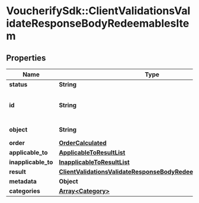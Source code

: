 # VoucherifySdk::ClientValidationsValidateResponseBodyRedeemablesItem

## Properties

| Name | Type | Description | Notes |
| ---- | ---- | ----------- | ----- |
| **status** | **String** |  | [optional] |
| **id** | **String** | Redeemable ID, i.e. the voucher code. | [optional] |
| **object** | **String** | Redeemable&#39;s object type. | [optional] |
| **order** | [**OrderCalculated**](OrderCalculated.md) |  | [optional] |
| **applicable_to** | [**ApplicableToResultList**](ApplicableToResultList.md) |  | [optional] |
| **inapplicable_to** | [**InapplicableToResultList**](InapplicableToResultList.md) |  | [optional] |
| **result** | [**ClientValidationsValidateResponseBodyRedeemablesItemResult**](ClientValidationsValidateResponseBodyRedeemablesItemResult.md) |  | [optional] |
| **metadata** | **Object** |  | [optional] |
| **categories** | [**Array&lt;Category&gt;**](Category.md) |  | [optional] |


